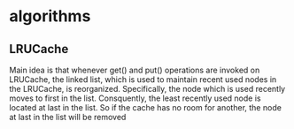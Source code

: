 # algorithms

## LRUCache
Main idea is that whenever get() and put() operations are invoked on LRUCache, the linked list, which is used to maintain recent used nodes in the LRUCache, is reorganized. Specifically, the node which is used recently moves to first in the list.
Consquently, the least recently used node is located at last in the list. So if the cache has no room for another, the node at last in the list will be removed
